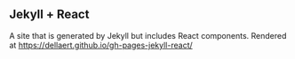 ## Jekyll + React

A site that is generated by Jekyll but includes React components. Rendered at https://dellaert.github.io/gh-pages-jekyll-react/
